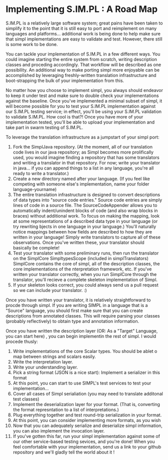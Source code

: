 Implementing S.IM.PL : A Road Map 
=====

S.IM.PL is a relatively large software system; great pains have been taken to simplify it to the point that it is still easy to port and reimplement on many languages and platforms... additional work is being done to help make sure that simpl implementations are easy to validate and test. However, there still is some work to be done. 

You can tackle your implementation of S.IM.PL in a few different ways. You could imagine starting the entire system from scratch, writing description classes and proceding accordingly. That workflow will be described as one possibility. An additional way to make porting simpl more enjoyable can be accomplished by leveraging freshly-written translation infrastructure and boot-strapping the bulk of your implementation from this. 

No matter how you choose to implement simpl, you always should endeavor to keep it under test and make sure to double check your implementations against the baseline. Once you've implemented a minimal subset of simpl, it will become possible for you to test your S.IM.PL implementation against our S.IM.PL testing service; in effect, you'll be using your S.IM.PL validation to validate S.IM.PL. How cool is that?! Once you have more of your implementation tested, you'll be able to upload your implementation and take part in swarm testing of S.IM.PL.


To leverage the translation infrastructure as a jumpstart of your simpl port:
1. Fork the SimplJava repository. (At the moment, all of our translation code lives in our java repository; as Simpl becomes more prolifically used, you would imagine finding a repository that has some translators and writing a translator in that repository. For now; write your translator in java... if you can append things to a list in any language, you're all ready to write a translator.) 
2. Create a new directory named after your language. (If you feel like competing with someone else's implementation, name your folder language-yourname)
3. The entire translation infrastructure is designed to convert descriptions of data types into "source code entries." Source code entries are simply lines of code in a source file. The SourceCodeAppender allows you to automatically indent/unindent blocks of code (and also wrap blocks in braces) without additional work. To focus on making the mapping, look at some representations of a described data type in your language (or try rewriting bjects in one language in your language.) You'll naturally notice mappings between how fields are described to how they are written in your language! Simply write translators to capture all of these observations. Once you've written these, your translator should basically be complete! 
4. Test your translator with some preliminary runs, then run the translator on the SimplCore SimpltypesScope (included in simplTranslators) SimplCore contains the core of simpl, all of the description classes, the core implementations of the nterpretation framework, etc. If you've written your translator correctly, when you run SimplCore through the translator, you'll recieve a complete skeleton implementation of Simpl. 
5. If your skeleton looks correct, you could always send us a pull request so we can include your translator. :) 


Once you have written your translator, it is relatively straightforward to procde through simpl. 
If you are writing SIMPL in a language that is a "Source" language, you should first make sure that you can create descriptions from annotated classes. This will require parsing your classes (probably reflectively) to obtain type and annotation information. 

Once you have written the description layer (OR: As a "Target" Language, you can start here) , you can begin implementin the rest of simpl. I would procede thusly:

1. Write implementations of the core Scalar types. You should be ablet o map between strings and scalars easily.
2. Write the interpretation layer. 
3. Write your understanding layer.
4. Pick a string format (JSON is a nice start): Implement a serializer in this format
5. At this point, you can start to use SIMPL's test services to test your implementation...
6. Cover all cases of Simpl serialiation (you may need to translate additonal test classes) 
7. Implement the deserialization layer for your format. (That is, converting the format represntation to a list of interpretations.) 
8. Plug everything together and test round-trip serialization in your format. 
9. At this point, you can consider implementing more formats, as you wish 
10. Now that you can adequately serialize and deserialize simpl information, you can also implement the invocation layer. 
11. If you've gotten this far, run your simpl implementation against some of our other service-based testing sevices, and you're done! When you feel comfortable with your implementation, send us a link to your github repository and we'll gladly tell the world about it !

  
